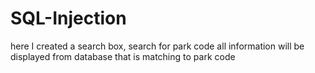 # SQL-Injection
here I created a search box, search for park code all information will be displayed from database that is matching to park code  
